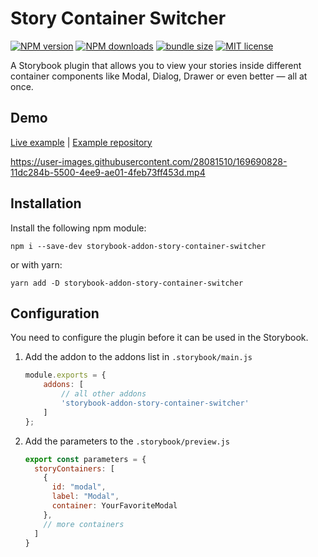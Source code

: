 # Story Container Switcher

<!-- Badges -->
<span class="badge-npmversion"><a href="https://www.npmjs.com/package/storybook-addon-story-container-switcher" title="View this project on NPM"><img src="https://img.shields.io/npm/v/storybook-addon-story-container-switcher?color=%232980b9" alt="NPM version" /></a></span>
<span class="badge-npmdownloads"><a href="https://www.npmjs.com/package/storybook-addon-story-container-switcher" title="View this project on NPM"><img src="https://img.shields.io/npm/dm/storybook-addon-story-container-switcher.svg" alt="NPM downloads" /></a></span>
<span class="badge-npmversion"><a href="https://www.npmjs.com/package/storybook-addon-story-container-switcher" title="View this project on NPM"><img src="https://img.shields.io/bundlephobia/min/storybook-addon-story-container-switcher.svg" alt="bundle size" /></a></span>
<span class="badge-npmversion"><a href="https://www.npmjs.com/package/storybook-addon-story-container-switcher" title="View this project on NPM"><img src="https://img.shields.io/npm/l/storybook-addon-story-container-switcher" alt="MIT license" /></a></span>

A Storybook plugin that allows you to view your stories inside different container components like Modal, Dialog, Drawer or even better — all at once. 

## Demo

[Live example](https://storybook-addon-story-container-switcher.vercel.app/) |
[Example repository](https://github.com/hco/storybook-test/)

https://user-images.githubusercontent.com/28081510/169690828-11dc284b-5500-4ee9-ae01-4feb73ff453d.mp4


## Installation

Install the following npm module:

```shell
npm i --save-dev storybook-addon-story-container-switcher
```
or with yarn:
```shell
yarn add -D storybook-addon-story-container-switcher
```

## Configuration

You need to configure the plugin before it can be used in the Storybook.

1. Add the addon to the addons list in `.storybook/main.js`

    ```js
    module.exports = {
        addons: [
            // all other addons
            'storybook-addon-story-container-switcher'
        ]
    };
    ```

2. Add the parameters to the `.storybook/preview.js`
    ```js
    export const parameters = {
      storyContainers: [
        {
          id: "modal",
          label: "Modal",
          container: YourFavoriteModal
        },
        // more containers
      ]
    }
    ```
